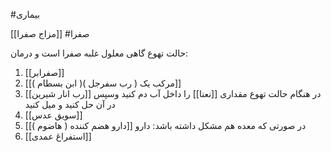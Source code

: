 #بیماری 

[[مزاج صفرا]]
#صفرا

حالت تهوع گاهی معلول غلبه صفرا است
و درمان:
1. [[صفرابر]]
2. [[مرکب یک ( رب سفرجل )( ابن بسطام )]]
3. در هنگام حالت تهوع مقداری [[نعنا]] را داخل آب دم کنید وسپس [[رب انار شیرین]] در آن حل کنید و میل کنید
4. [[سویق عدس]]
5. در صورتی که معده هم مشکل داشته باشد: دارو [[دارو هضم کننده ( هاضوم )]]
6. [[استفراغ عمدی]]

